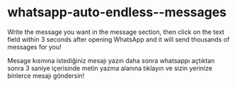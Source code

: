 # whatsapp-auto-endless--messages

Write the message you want in the message section, then click on the text field within 3 seconds after opening WhatsApp and it will send thousands of messages for you!

Mesage kısmına istediğiniz mesajı yazın daha sonra whatsappı açtıktan sonra 3 saniye içerisinde metin yazma alanına tıklayın ve sizin yerinize binlerce mesajı göndersin!
